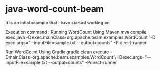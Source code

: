 # java-word-count-beam
It is an intial example that i have started working on


Execution command : 
Running WordCount Using Maven
mvn compile exec:java -D exec.mainClass=org.apache.beam.examples.WordCount `-D exec.args="--inputFile=sample.txt --output=counts" -P direct-runner

Run WordCount Using Gradle
gradle clean execute -DmainClass=org.apache.beam.examples.WordCount \ -Dexec.args="--inputFile=sample.txt --output=counts" -Pdirect-runner
